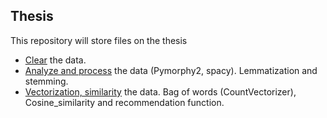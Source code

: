 ## Thesis
This repository will store files on the thesis

+ [Сlear](https://github.com/ksenia57/Thesis/blob/master/Data%20cleaning.ipynb) the data.
+ [Analyze and process](https://github.com/ksenia57/Thesis/blob/master/Data%20analysis.ipynb) the data (Pymorphy2, spacy). Lemmatization and stemming.
+ [Vectorization, similarity](https://github.com/ksenia57/Thesis/blob/master/Research.ipynb) the data. Bag of words (CountVectorizer), Cosine_similarity and recommendation function.